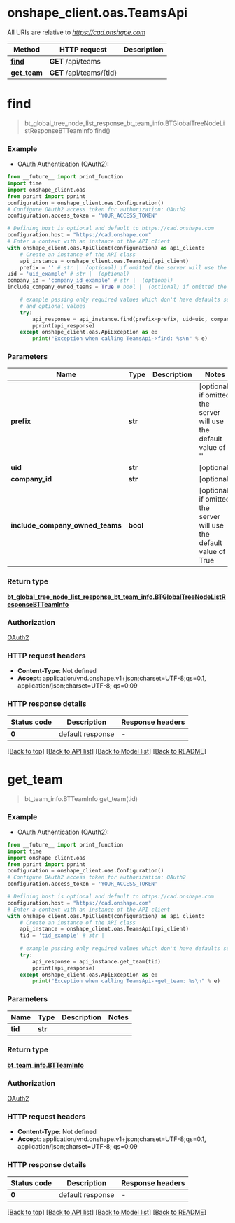 # onshape_client.oas.TeamsApi

All URIs are relative to *https://cad.onshape.com*

Method | HTTP request | Description
------------- | ------------- | -------------
[**find**](TeamsApi.md#find) | **GET** /api/teams | 
[**get_team**](TeamsApi.md#get_team) | **GET** /api/teams/{tid} | 


# **find**
> bt_global_tree_node_list_response_bt_team_info.BTGlobalTreeNodeListResponseBTTeamInfo find()



### Example

* OAuth Authentication (OAuth2):
```python
from __future__ import print_function
import time
import onshape_client.oas
from pprint import pprint
configuration = onshape_client.oas.Configuration()
# Configure OAuth2 access token for authorization: OAuth2
configuration.access_token = 'YOUR_ACCESS_TOKEN'

# Defining host is optional and default to https://cad.onshape.com
configuration.host = "https://cad.onshape.com"
# Enter a context with an instance of the API client
with onshape_client.oas.ApiClient(configuration) as api_client:
    # Create an instance of the API class
    api_instance = onshape_client.oas.TeamsApi(api_client)
    prefix = '' # str |  (optional) if omitted the server will use the default value of ''
uid = 'uid_example' # str |  (optional)
company_id = 'company_id_example' # str |  (optional)
include_company_owned_teams = True # bool |  (optional) if omitted the server will use the default value of True

    # example passing only required values which don't have defaults set
    # and optional values
    try:
        api_response = api_instance.find(prefix=prefix, uid=uid, company_id=company_id, include_company_owned_teams=include_company_owned_teams)
        pprint(api_response)
    except onshape_client.oas.ApiException as e:
        print("Exception when calling TeamsApi->find: %s\n" % e)
```

### Parameters

Name | Type | Description  | Notes
------------- | ------------- | ------------- | -------------
 **prefix** | **str**|  | [optional] if omitted the server will use the default value of ''
 **uid** | **str**|  | [optional]
 **company_id** | **str**|  | [optional]
 **include_company_owned_teams** | **bool**|  | [optional] if omitted the server will use the default value of True

### Return type

[**bt_global_tree_node_list_response_bt_team_info.BTGlobalTreeNodeListResponseBTTeamInfo**](BTGlobalTreeNodeListResponseBTTeamInfo.md)

### Authorization

[OAuth2](../README.md#OAuth2)

### HTTP request headers

 - **Content-Type**: Not defined
 - **Accept**: application/vnd.onshape.v1+json;charset=UTF-8;qs=0.1, application/json;charset=UTF-8; qs=0.09

### HTTP response details
| Status code | Description | Response headers |
|-------------|-------------|------------------|
**0** | default response |  -  |

[[Back to top]](#) [[Back to API list]](../README.md#documentation-for-api-endpoints) [[Back to Model list]](../README.md#documentation-for-models) [[Back to README]](../README.md)

# **get_team**
> bt_team_info.BTTeamInfo get_team(tid)



### Example

* OAuth Authentication (OAuth2):
```python
from __future__ import print_function
import time
import onshape_client.oas
from pprint import pprint
configuration = onshape_client.oas.Configuration()
# Configure OAuth2 access token for authorization: OAuth2
configuration.access_token = 'YOUR_ACCESS_TOKEN'

# Defining host is optional and default to https://cad.onshape.com
configuration.host = "https://cad.onshape.com"
# Enter a context with an instance of the API client
with onshape_client.oas.ApiClient(configuration) as api_client:
    # Create an instance of the API class
    api_instance = onshape_client.oas.TeamsApi(api_client)
    tid = 'tid_example' # str | 
    
    # example passing only required values which don't have defaults set
    try:
        api_response = api_instance.get_team(tid)
        pprint(api_response)
    except onshape_client.oas.ApiException as e:
        print("Exception when calling TeamsApi->get_team: %s\n" % e)
```

### Parameters

Name | Type | Description  | Notes
------------- | ------------- | ------------- | -------------
 **tid** | **str**|  |

### Return type

[**bt_team_info.BTTeamInfo**](BTTeamInfo.md)

### Authorization

[OAuth2](../README.md#OAuth2)

### HTTP request headers

 - **Content-Type**: Not defined
 - **Accept**: application/vnd.onshape.v1+json;charset=UTF-8;qs=0.1, application/json;charset=UTF-8; qs=0.09

### HTTP response details
| Status code | Description | Response headers |
|-------------|-------------|------------------|
**0** | default response |  -  |

[[Back to top]](#) [[Back to API list]](../README.md#documentation-for-api-endpoints) [[Back to Model list]](../README.md#documentation-for-models) [[Back to README]](../README.md)

